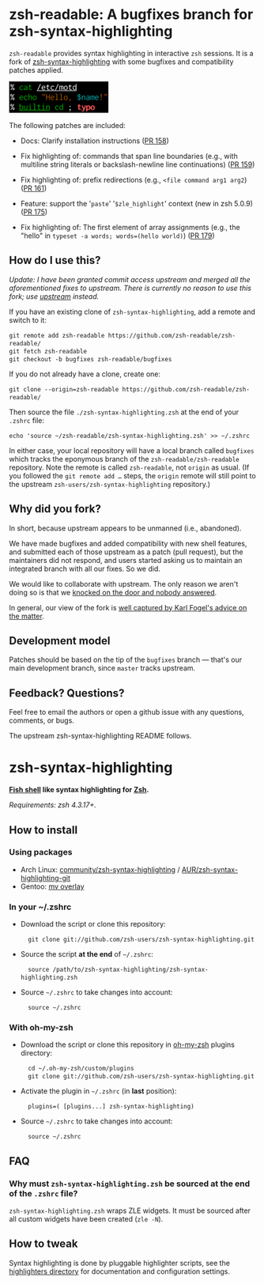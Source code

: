 zsh-readable: A bugfixes branch for zsh-syntax-highlighting
===========================================================

`zsh-readable` provides syntax highlighting in interactive `zsh` sessions.
It is a fork of [zsh-syntax-highlighting](https://github.com/zsh-users/zsh-syntax-highlighting)
with some bugfixes and compatibility patches applied.

![Screenshot](logo/logo-uncropped-small.png)

The following patches are included:

* Docs: Clarify installation instructions
  ([PR 158](zsh-users/zsh-syntax-highlighting#158]))

* Fix highlighting of: commands that span line boundaries (e.g.,
  with multiline string literals or backslash-newline line continuations)
  ([PR 159](zsh-users/zsh-syntax-highlighting#159]))

* Fix highlighting of: prefix redirections (e.g., `<file command arg1 arg2`)
  ([PR 161](zsh-users/zsh-syntax-highlighting#161]))

* Feature: support the '`paste`' '`$zle_highlight`' context (new in zsh 5.0.9)
  ([PR 175](zsh-users/zsh-syntax-highlighting#175]))

* Fix highlighting of: The first element of array assignments (e.g.,
  the "hello" in `typeset -a words; words=(hello world)`)
  ([PR 179](zsh-users/zsh-syntax-highlighting#179]))

How do I use this?
------------------

_Update: I have been granted commit access upstream and merged all the aforementioned 
fixes to upstream.  There is currently no reason to use this fork; 
use [upstream](https://github.com/zsh-users/zsh-syntax-highlighting) instead._

If you have an existing clone of `zsh-syntax-highlighting`, add a remote and
switch to it:

    git remote add zsh-readable https://github.com/zsh-readable/zsh-readable/
    git fetch zsh-readable
    git checkout -b bugfixes zsh-readable/bugfixes

If you do not already have a clone, create one:

    git clone --origin=zsh-readable https://github.com/zsh-readable/zsh-readable/

Then source the file `./zsh-syntax-highlighting.zsh` at the end of your
`.zshrc` file:

    echo 'source ~/zsh-readable/zsh-syntax-highlighting.zsh' >> ~/.zshrc

In either case, your local repository will have a local branch called `bugfixes`
which tracks the eponymous branch of the `zsh-readable/zsh-readable`
repository.  Note the remote is called `zsh-readable`, not `origin` as usual.
(If you followed the `git remote add …` steps, the `origin` remote will still
point to the upstream `zsh-users/zsh-syntax-highlighting` repository.)

Why did you fork?
-----------------

In short, because upstream appears to be unmanned (i.e., abandoned).

We have made bugfixes and added compatibility with new shell features, and
submitted each of those upstream as a patch (pull request), but the maintainers
did not respond, and users started asking us to maintain an integrated branch
with all our fixes.  So we did.

We would like to collaborate with upstream.  The only reason we aren't doing so
is that we [knocked on the door and nobody answered](http://www.zsh.org/mla/users/2015/msg00697.html).

In general, our view of the fork is [well captured by Karl Fogel's advice on
the matter](http://www.producingoss.com/en/forks.html#forks-initiating).

Development model
-----------------

Patches should be based on the tip of the `bugfixes` branch — that's our main
development branch, since `master` tracks upstream.

Feedback? Questions?
--------------------

Feel free to email the authors or open a github issue with any questions,
comments, or bugs.

The upstream zsh-syntax-highlighting README follows.


zsh-syntax-highlighting
=======================

**[Fish shell](http://www.fishshell.com) like syntax highlighting for [Zsh](http://www.zsh.org).**

*Requirements: zsh 4.3.17+.*


How to install
--------------

### Using packages

* Arch Linux: [community/zsh-syntax-highlighting](https://www.archlinux.org/packages/zsh-syntax-highlighting) / [AUR/zsh-syntax-highlighting-git](https://aur.archlinux.org/packages/zsh-syntax-highlighting-git)
* Gentoo: [mv overlay](http://gpo.zugaina.org/app-shells/zsh-syntax-highlighting)

### In your ~/.zshrc

* Download the script or clone this repository:

        git clone git://github.com/zsh-users/zsh-syntax-highlighting.git

* Source the script **at the end** of `~/.zshrc`:

        source /path/to/zsh-syntax-highlighting/zsh-syntax-highlighting.zsh

* Source `~/.zshrc`  to take changes into account:

        source ~/.zshrc


### With oh-my-zsh

* Download the script or clone this repository in [oh-my-zsh](http://github.com/robbyrussell/oh-my-zsh) plugins directory:

        cd ~/.oh-my-zsh/custom/plugins
        git clone git://github.com/zsh-users/zsh-syntax-highlighting.git

* Activate the plugin in `~/.zshrc` (in **last** position):

        plugins=( [plugins...] zsh-syntax-highlighting)

* Source `~/.zshrc`  to take changes into account:

        source ~/.zshrc


FAQ
---

### Why must `zsh-syntax-highlighting.zsh` be sourced at the end of the `.zshrc` file?

`zsh-syntax-highlighting.zsh` wraps ZLE widgets.  It must be sourced after all
custom widgets have been created (`zle -N`).

How to tweak
------------

Syntax highlighting is done by pluggable highlighter scripts, see the [highlighters directory](highlighters)
for documentation and configuration settings.
